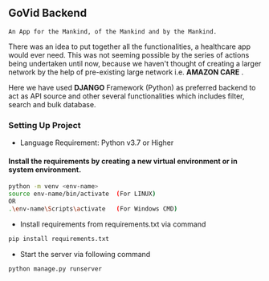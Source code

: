 ## GoVid Backend

`An App for the Mankind, of the Mankind and by the Mankind.`

There was an idea to put together all the functionalities, a healthcare app would ever need. This was not seeming possible by the series of actions being undertaken until now, because we haven't thought of creating a larger network by the help of pre-existing large network i.e. **AMAZON CARE** .

Here we have used **DJANGO** Framework (Python) as preferred backend to act as API source and other several functionalities which includes filter, search and bulk database.

### Setting Up Project

- Language Requirement: Python v3.7 or Higher

#### Install the requirements by creating a new virtual environment or in system environment.

```bash
python -m venv <env-name>
source env-name/bin/activate  (For LINUX)
OR
.\env-name\Scripts\activate   (For Windows CMD)
```

- Install requirements from requirements.txt via command
```bash
pip install requirements.txt
```

- Start the server via following command
```bash
python manage.py runserver
```
